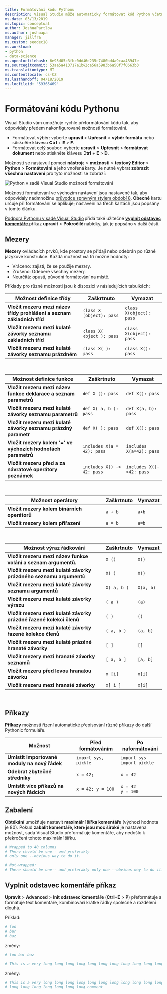 ```yaml
---
title: Formátování kódu Pythonu
description: Visual Studio může automaticky formátovat kód Python včetně mezer, příkazy, zabalení a komentáře.
ms.date: 03/13/2019
ms.topic: conceptual
author: JoshuaPartlow
ms.author: joshuapa
manager: jillfra
ms.custom: seodec18
ms.workload:
- python
- data-science
ms.openlocfilehash: 6e95d05c3fbc0dd46d235c7480bd4a9caa48947e
ms.sourcegitcommit: 53aa5a413717a1b62ca56a5983b6a50f7f0663b3
ms.translationtype: MT
ms.contentlocale: cs-CZ
ms.lasthandoff: 04/18/2019
ms.locfileid: "59365469"
---
```

# <a name="format-python-code"></a>Formátování kódu Pythonu

Visual Studio vám umožňuje rychle přeformátování kódu tak, aby odpovídaly předem nakonfigurované možnosti formátování.

- Formátovat výběr: vyberte **upravit** > **Upřesnit** > **výběr formátu** nebo stiskněte klávesu **Ctrl** + **E** > **F**.
- Formátovat celý soubor: vyberte **upravit** > **Upřesnit** > **formátovat dokument** nebo stiskněte klávesu **Ctrl** + **E** > **D**.

Možnosti se nastavují pomocí **nástroje** > **možnosti** > **textový Editor** > **Python**  >  **Formátování** a jeho vnořená karty. Je nutné vybrat **zobrazit všechna nastavení** pro tyto možnosti se zobrazí:

![Python v sadě Visual Studio možnosti formátování](media/options-editor-formatting.png)

Možnosti formátování ve výchozím nastavení jsou nastavené tak, aby odpovídaly nadmnožinu [průvodce správným stylem období 8](https://www.python.org/dev/peps/pep-0008/). **Obecné** kartu určuje při formátování se aplikuje; nastavení na třech kartách jsou popsány v tomto článku.

[Podpora Pythonu v sadě Visual Studio](installing-python-support-in-visual-studio.md) přidá také užitečné [ **vyplnit odstavec komentáře** ](#fill-comment-paragraph-command) příkaz **upravit**  >   **Pokročilé** nabídky, jak je popsáno v další části.

## <a name="spacing"></a>Mezery

**Mezery** ovládacích prvků, kde prostory se přidají nebo odebrán po různé jazykové konstrukce. Každá možnost má tři možné hodnoty:

- Vráceno: zajistí, že se použije mezery.
- Zrušeno: Odebere všechny mezery.
- Neurčitá: opustí, původní formátování na místě.

Příklady pro různé možnosti jsou k dispozici v následujících tabulkách:

| Možnost definice třídy | Zaškrtnuto | Vymazat |
| --- | --- | --- |
| **Vložit mezeru mezi název třídy prohlášení a seznam základních tříd** | `class X (object): pass` | `class X(object): pass` |
| **Vložit mezeru mezi kulaté závorky seznamu základních tříd** | `class X( object ): pass` | `class X(object): pass` |
| **Vložit mezeru mezi kulaté závorky seznamu prázdném** | `class X( ): pass` | `class X(): pass` |

<br/>

| Možnost definice funkce | Zaškrtnuto | Vymazat |
| --- | --- | --- |
| **Vložit mezeru mezi název funkce deklarace a seznam parametrů** | `def X (): pass` | `def X(): pass` |
| **Vložit mezeru mezi kulaté závorky seznamu parametrů** | `def X( a, b ): pass` | `def X(a, b): pass` |
| **Vložit mezeru mezi kulaté závorky seznamu prázdný parametr** | `def X( ): pass` | `def X(): pass` |
| **Vložit mezery kolem '=' ve výchozích hodnotách parametrů** | `includes X(a = 42): pass` | `includes X(a=42): pass` |
| **Vložit mezeru před a za návratové operátory poznámek** | `includes X() -> 42: pass` | `includes X()->42: pass` |

<br/>

| Možnost operátory | Zaškrtnuto | Vymazat |
| --- | --- | --- |
| **Vložit mezery kolem binárních operátorů** | `a + b` | `a+b` |
| **Vložit mezery kolem přiřazení** | `a = b` | `a=b` |

<br/>

| Možnost výraz řádkování | Zaškrtnuto | Vymazat |
| --- | --- | --- |
| **Vložit mezeru mezi název funkce volání a seznam argumentů.** | `X ()` | `X()` |
| **Vložit mezeru mezi kulaté závorky prázdného seznamu argumentů** | `X( )` | `X()` |
| **Vložit mezeru mezi kulaté závorky seznamu argumentů** | `X( a, b )` | `X(a, b)` |
| **Vložit mezeru mezi kulaté závorky výrazu** | `( a )` | `(a)` |
| **Vložit mezeru mezi kulaté závorky prázdné řazené kolekci členů** | `( )` | `()` |
| **Vložit mezeru mezi kulaté závorky řazené kolekce členů** | `( a, b )` | `(a, b)` |
| **Vložit mezeru mezi kulaté prázdné hranaté závorky** | `[ ]` | `[]` |
| **Vložit mezery mezi hranaté závorky seznamů** | `[ a, b ]` | `[a, b]` |
| **Vložit mezeru před levou hranatou závorku** | `x [i]` | `x[i]` |
| **Vložit mezeru mezi hranaté závorky** | `x[ i ]` | `x[i]` |

<br/>

## <a name="statements"></a>Příkazy

**Příkazy** možnosti řízení automatické přepisování různé příkazy do další Pythonic formuláře.

| Možnost | Před formátováním | Po naformátování |
| --- | --- | --- |
| **Umístit importované moduly na nový řádek** | `import sys, pickle` | `import sys`<br/>`import pickle` |
| **Odebrat zbytečné středníky** | `x = 42;` | `x = 42` |
| **Umístit více příkazů na nových řádcích** | `x = 42; y = 100` | `x = 42`<br/>`y = 100` |

## <a name="wrapping"></a>Zabalení

**Obtékání** umožňuje nastavit **maximální šířka komentáře** (výchozí hodnota je 80). Pokud **zabalit komentáře, které jsou moc široké** je nastavena možnost, sada Visual Studio přeformátuje komentáře, aby nedošlo k překročení tohoto maximální šířku.

```python
# Wrapped to 40 columns
# There should be one-- and preferably
# only one --obvious way to do it.
```

```python
# Not-wrapped:
# There should be one-- and preferably only one --obvious way to do it.
```

## <a name="fill-comment-paragraph-command"></a>Vyplnit odstavec komentáře příkaz

**Upravit** > **Advanced** > **lnit odstavec komentáře** (**Ctrl**+**E**  >  **P**) přeformátuje a formátuje text komentáře, kombinování krátké řádky společně a rozdělení dlouhá.

Příklad:

```python
# foo
# bar
# baz
```

změny:

```python
# foo bar baz
```

```python
# This is a very long long long long long long long long long long long long long long long long long long long comment
```

změny:

```python
# This is a very long long long long long long long long long long long long
# long long long long long long long comment
```
